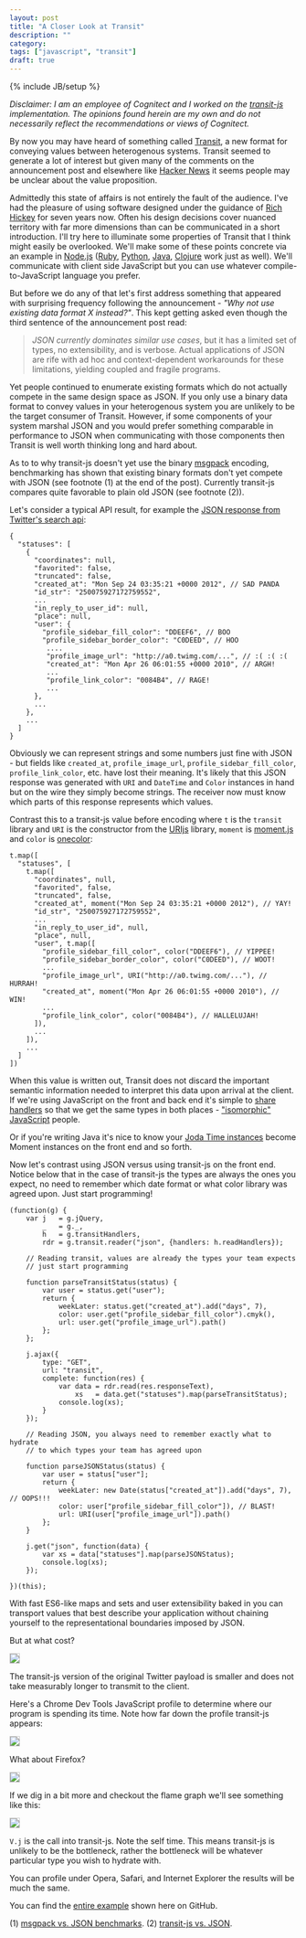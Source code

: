 ```yaml
---
layout: post
title: "A Closer Look at Transit"
description: ""
category: 
tags: ["javascript", "transit"]
draft: true
---
```

{% include JB/setup %}

*Disclaimer: I am an employee of Cognitect and I worked on the
 [transit-js](http://github.com/cognitect/transit-js) implementation. The
 opinions found herein are my own and do not necessarily reflect the
 recommendations or views of Cognitect.*

By now you may have heard of something called
[Transit](http://blog.cognitect.com/blog/2014/7/22/transit), a new format for
conveying values between heterogenous systems. Transit seemed to generate a lot
of interest but given many of the comments on the announcement
post and elsewhere like [Hacker
News](https://news.ycombinator.com/item?id=8069346) it seems
people may be unclear about the value proposition.

Admittedly this state of affairs is not entirely the fault of the audience. I've
had the pleasure of using software designed under the guidance of [Rich
Hickey](http://www.infoq.com/presentations/Simple-Made-Easy) for seven years
now. Often his design decisions cover nuanced territory with far more dimensions
than can be communicated in a short introduction. I'll try here to illuminate
some properties of Transit that I think might easily be overlooked. We'll make
some of these points concrete via an example in [Node.js](http://nodejs.org)
([Ruby](http://github.com/cognitect/transit-ruby),
[Python](http://github.com/cognitect/transit-ruby),
[Java](http://github.com/cognitect/transit-ruby),
[Clojure](http://github.com/cognitect/transit-ruby) work just as well). We'll
communicate with client side JavaScript but you can use whatever compile-to-JavaScript
language you prefer.

But before we do any of that let's first address something that appeared with
surprising frequency following the announcement - *"Why not use existing data format X
instead?"*. This kept getting asked even though the third sentence of the
announcement post read:

> *JSON currently dominates similar use cases*, but it has a limited set of types,
> no extensibility, and is verbose. Actual applications of JSON are rife with ad
> hoc and context-dependent workarounds for these limitations, yielding coupled
> and fragile programs.

Yet people continued to enumerate existing formats which do not actually compete
in the same design space as JSON. If you only use a binary data format to convey
values in your heterogenous system you are unlikely to be the target consumer of
Transit. However, if some components of your system marshal JSON and you would
prefer something comparable in performance to JSON when communicating with those
components then Transit is well worth thinking long and hard about.

As to to why transit-js doesn't yet use the binary
[msgpack](http://msgpack.org) encoding, benchmarking has shown that existing binary
formats don't yet compete with JSON (see footnote (1) at the end of the post).
Currently transit-js compares quite favorable to plain old JSON (see footnote (2)).

Let's consider a typical API result, for example the [JSON response from
Twitter's search api](https://dev.twitter.com/docs/api/1.1/get/search/tweets):

```
{
  "statuses": [
    {
      "coordinates": null,
      "favorited": false,
      "truncated": false,
      "created_at": "Mon Sep 24 03:35:21 +0000 2012", // SAD PANDA
      "id_str": "250075927172759552",
      ...
      "in_reply_to_user_id": null,
      "place": null,
      "user": {
        "profile_sidebar_fill_color": "DDEEF6", // BOO
        "profile_sidebar_border_color": "C0DEED", // HOO
         ....
         "profile_image_url": "http://a0.twimg.com/...", // :( :( :(
         "created_at": "Mon Apr 26 06:01:55 +0000 2010", // ARGH!
         ...
         "profile_link_color": "0084B4", // RAGE!
         ...
      },
      ...
    },
    ...
  ]
}
```

Obviously we can represent strings and some numbers just fine with JSON - but
fields like `created_at`, `profile_image_url`, `profile_sidebar_fill_color`,
`profile_link_color`, etc. have lost their meaning. It's likely that this JSON
response was generated with `URI` and `DateTime` and `Color` instances in hand
but on the wire they simply become strings. The receiver now must know which
parts of this response represents which values.

Contrast this to a transit-js value before encoding where `t` is the `transit`
library and `URI` is the constructor from the
[URIjs](http://medialize.github.io/URI.js/) library, `moment` is
[moment.js](http://momentjs.com) and `color` is
[onecolor](https://github.com/One-com/one-color):

```
t.map([
  "statuses", [
    t.map([
      "coordinates", null,
      "favorited", false,
      "truncated", false,
      "created_at", moment("Mon Sep 24 03:35:21 +0000 2012"), // YAY!
      "id_str", "250075927172759552",
      ...
      "in_reply_to_user_id", null,
      "place", null,
      "user", t.map([
        "profile_sidebar_fill_color", color("DDEEF6"), // YIPPEE!
        "profile_sidebar_border_color", color("C0DEED"), // WOOT!
        ...
        "profile_image_url", URI("http://a0.twimg.com/..."), // HURRAH!
        "created_at", moment("Mon Apr 26 06:01:55 +0000 2010"), // WIN!
        ...
        "profile_link_color", color("0084B4"), // HALLELUJAH!
      ]),
      ...
    ]),
    ...
  ]
])
```

When this value is written out, Transit does not discard the important semantic
information needed to interpret this data upon arrival at the client. If we're
using JavaScript on the front and back end it's simple to [share
handlers](http://github.com/swannodette/transit-js-example/blob/master/shared/handlers.js)
so that we get the same types in both places - ["isomorphic"
JavaScript](http://nerds.airbnb.com/isomorphic-javascript-future-web-apps/)
people.

Or if you're writing Java it's nice to know your [Joda Time
instances](http://www.joda.org/joda-time/) become Moment instances on
the front end and so forth.

Now let's contrast using JSON versus using transit-js on the front end. Notice
below that in the case of transit-js the types are always the ones you expect, no need to
remember which date format or what color library was agreed upon. Just start
programming!

```
(function(g) {
    var j   = g.jQuery,
        _   = g._,
        h   = g.transitHandlers,
        rdr = g.transit.reader("json", {handlers: h.readHandlers});

    // Reading transit, values are already the types your team expects
    // just start programming

    function parseTransitStatus(status) {
        var user = status.get("user");
        return {
            weekLater: status.get("created_at").add("days", 7),
            color: user.get("profile_sidebar_fill_color").cmyk(),
            url: user.get("profile_image_url").path()
        };
    };

    j.ajax({
        type: "GET",
        url: "transit",
        complete: function(res) {
            var data = rdr.read(res.responseText),
                xs   = data.get("statuses").map(parseTransitStatus);
            console.log(xs);
        }
    });

    // Reading JSON, you always need to remember exactly what to hydrate
    // to which types your team has agreed upon

    function parseJSONStatus(status) {
        var user = status["user"];
        return {
            weekLater: new Date(status["created_at"]).add("days", 7), // OOPS!!!
            color: user["profile_sidebar_fill_color"]), // BLAST!
            url: URI(user["profile_image_url"]).path() 
        };
    }

    j.get("json", function(data) {
        var xs = data["statuses"].map(parseJSONStatus);
        console.log(xs);
    });

})(this);
```

With fast ES6-like maps and sets and user extensibility baked
in you can transport values that best describe your application without chaining
yourself to the representational boundaries imposed by JSON.

But at what cost?

<img style="border: 1px solid #ccc" src="/assets/images/transit_net.png" />

The transit-js version of the original Twitter payload is smaller and does not
take measurably longer to transmit to the client.

Here's a Chrome Dev Tools JavaScript profile to determine where our program is
spending its time. Note how far down the profile transit-js appears:

<img style="border: 1px solid #ccc" src="/assets/images/profile.png" />

What about Firefox?

<img style="border: 1px solid #ccc" src="/assets/images/ff_profile.png" />

If we dig in a bit more and checkout the flame graph we'll see something like
this:

<img style="border: 1px solid #ccc" src="/assets/images/flame.png" />

`V.j` is the call into transit-js. Note the self time. This means transit-js is
unlikely to be the bottleneck, rather the bottleneck will be whatever
particular type you wish to hydrate with.

You can profile under Opera, Safari, and Internet Explorer the results
will be much the same.

You can find the [entire
example](http://github.com/swannodette/transit-js-example) shown here on GitHub.

(1) [msgpack vs. JSON benchmarks](http://jsperf.com/msgpack-js-vs-json/20).
(2) [transit-js vs. JSON](http://jsperf.com/json-vs-transit/2).